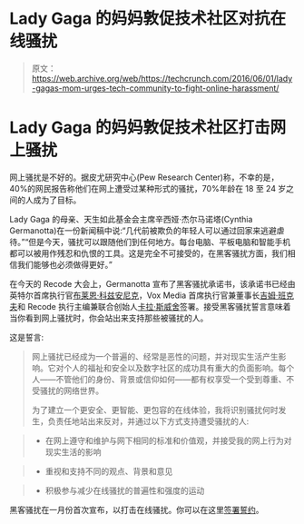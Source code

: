 # Lady Gaga 的妈妈敦促技术社区对抗在线骚扰

> 原文：<https://web.archive.org/web/https://techcrunch.com/2016/06/01/lady-gagas-mom-urges-tech-community-to-fight-online-harassment/>

# Lady Gaga 的妈妈敦促技术社区打击网上骚扰

网上骚扰是不好的。据皮尤研究中心(Pew Research Center)称，不幸的是，40%的网民报告称他们在网上遭受过某种形式的骚扰，70%年龄在 18 至 24 岁之间的人成为了目标。

Lady Gaga 的母亲、天生如此基金会主席辛西娅·杰尔马诺塔(Cynthia Germanotta)在一份新闻稿中说:“几代前被欺负的年轻人可以通过回家来逃避虐待。”“但是今天，骚扰可以跟随他们到任何地方。每台电脑、平板电脑和智能手机都可以被用作残忍和仇恨的工具。这是完全不可接受的，在黑客骚扰方面，我们相信我们能够也必须做得更好。”

在今天的 Recode 大会上，Germanotta 宣布了黑客骚扰承诺书，该承诺书已经由英特尔首席执行官[布莱恩·科兹安尼克](https://web.archive.org/web/20230327124911/https://www.crunchbase.com/person/brian-m-krzanich)，Vox Media 首席执行官兼董事长[吉姆·班克夫](https://web.archive.org/web/20230327124911/https://www.crunchbase.com/person/jim-bankoff)和 Recode 执行主编兼联合创始人[卡拉·斯威舍](https://web.archive.org/web/20230327124911/https://www.crunchbase.com/person/kara-swisher)签署。接受黑客骚扰誓言意味着当你看到网上骚扰时，你会站出来支持那些被骚扰的人。

这是誓言:

> 网上骚扰已经成为一个普遍的、经常是恶性的问题，并对现实生活产生影响。它对个人的福祉和安全以及数字社区的成功具有重大的负面影响。每个人——不管他们的身份、背景或信仰如何——都有权享受一个受到尊重、不受骚扰的网络世界。
> 
> 为了建立一个更安全、更智能、更包容的在线体验，我将识别骚扰何时发生，负责任地站出来反对，并通过以下方式支持遭受骚扰的人:

> *   在网上遵守和维护与网下相同的标准和价值观，并接受我的网上行为对现实生活的影响

> *   重视和支持不同的观点、背景和意见

> *   积极参与减少在线骚扰的普遍性和强度的运动

黑客骚扰在一月份首次宣布，以打击在线骚扰。你可以在这里[签署誓约](https://web.archive.org/web/20230327124911/http://www.hackharassment.com/pledge/)。